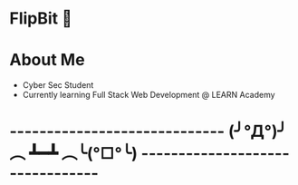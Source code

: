 # FlipBit 👻

# About Me
* Cyber Sec Student
* Currently learning Full Stack Web Development @ LEARN Academy

# ----------------------------- (╯°Д°)╯︵ ┻━┻ ︵╰(°□°╰) -------------------------------- 






